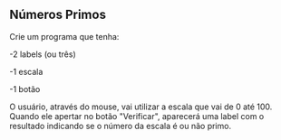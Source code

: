 <h2>Números Primos</h2>

Crie um programa que tenha:

-2 labels (ou três)

-1 escala

-1 botão

O usuário, através do mouse, vai utilizar a escala que vai de 0 até 100. Quando ele apertar no botão "Verificar", aparecerá uma label com o resultado indicando se o número da escala é ou não primo.
